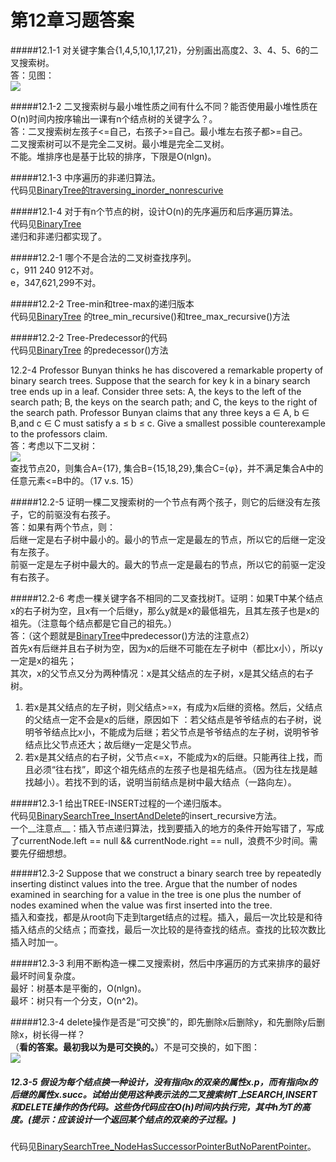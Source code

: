 第12章习题答案
=
#####12.1-1 对关键字集合{1,4,5,10,1,17,21}，分别画出高度2、3、4、5、6的二叉搜索树。  
答：见图：  
![](https://github.com/zhuxiuwei/CLRS/blob/master/Images/12.1-1.png)  

#####12.1-2 二叉搜索树与最小堆性质之间有什么不同？能否使用最小堆性质在O(n)时间内按序输出一课有n个结点树的关键字么？。  
答：二叉搜索树左孩子<=自己，右孩子>=自己。最小堆左右孩子都>=自己。  
二叉搜索树可以不是完全二叉树。最小堆是完全二叉树。  
不能。堆排序也是基于比较的排序，下限是O(nlgn)。  

#####12.1-3 中序遍历的非递归算法。  
代码见[BinaryTree的traversing_inorder_nonrescurive](https://github.com/zhuxiuwei/CLRS/blob/master/src/chap12_BinarySearchTree/BinaryTree.java)  

#####12.1-4 对于有n个节点的树，设计O(n)的先序遍历和后序遍历算法。  
代码见[BinaryTree](https://github.com/zhuxiuwei/CLRS/blob/master/src/chap12_BinarySearchTree/BinaryTree.java)  
递归和非递归都实现了。  

#####12.2-1 哪个不是合法的二叉树查找序列。  
c，911 240 912不对。  
e，347,621,299不对。  

#####12.2-2 Tree-min和tree-max的递归版本  
代码见[BinaryTree](https://github.com/zhuxiuwei/CLRS/blob/master/src/chap12_BinarySearchTree/BinarySearchTree_Search.java)
的tree_min_recursive()和tree_max_recursive()方法  

#####12.2-2 Tree-Predecessor的代码  
代码见[BinaryTree](https://github.com/zhuxiuwei/CLRS/blob/master/src/chap12_BinarySearchTree/BinarySearchTree_Search.java)
的predecessor()方法  

12.2-4 Professor Bunyan thinks he has discovered a remarkable property of binary search trees. 
Suppose that the search for key k in a binary search tree ends up in a leaf. 
Consider three sets: 
A, the keys to the left of the search path; B, the keys on the search path; and C, the keys to the right of the search path.
Professor Bunyan claims that any three keys a ∈ A, b ∈ B,and c ∈ C must satisfy a ≤ b ≤ c. 
Give a smallest possible counterexample to the professors claim.  
答：考虑以下二叉树：  
![](https://github.com/zhuxiuwei/CLRS/blob/master/Images/12.2-4.png)  
查找节点20，则集合A={17}, 集合B={15,18,29},集合C={φ}，并不满足集合A中的任意元素<=B中的。（17 v.s. 15）  

#####12.2-5 证明一棵二叉搜索树的一个节点有两个孩子，则它的后继没有左孩子，它的前驱没有右孩子。  
答：如果有两个节点，则：  
后继一定是右子树中最小的。最小的节点一定是最左的节点，所以它的后继一定没有左孩子。  
前驱一定是左子树中最大的。最大的节点一定是最右的节点，所以它的前驱一定没有右孩子。  

#####12.2-6 考虑一棵关键字各不相同的二叉查找树T。证明：如果T中某个结点x的右子树为空，且x有一个后继y，那么y就是x的最低祖先，且其左孩子也是x的祖先。（注意每个结点都是它自己的祖先。）  
答：（这个题就是[BinaryTree](https://github.com/zhuxiuwei/CLRS/blob/master/src/chap12_BinarySearchTree/BinarySearchTree_Search.java)中predecessor()方法的注意点2）  
首先x有后继并且右子树为空，因为x的后继不可能在左子树中（都比x小），所以y一定是x的祖先；  
其次，x的父节点又分为两种情况：x是其父结点的左子树，x是其父结点的右子树。  
1. 若x是其父结点的左子树，则父结点>=x，有成为x后继的资格。然后，父结点的父结点一定不会是x的后继，原因如下
：若父结点是爷爷结点的右子树，说明爷爷结点比x小，不能成为后继；若父节点是爷爷结点的左子树，说明爷爷结点比父节点还大；故后继y一定是父节点。  
2. 若x是其父结点的右子树，父节点<=x，不能成为x的后继。只能再往上找，而且必须“往右找”，即这个祖先结点的左孩子也是祖先结点。（因为往左找是越找越小）。若找不到的话，说明当前结点是树中最大结点（一路向左）。  

#####12.3-1 给出TREE-INSERT过程的一个递归版本。  
代码见[BinarySearchTree_InsertAndDelete](https://github.com/zhuxiuwei/CLRS/blob/master/src/chap12_BinarySearchTree/BinarySearchTree_InsertAndDelete.java)的insert_recursive方法。  
一个__注意点__：插入节点递归算法，找到要插入的地方的条件开始写错了，写成了currentNode.left == null && currentNode.right == null，浪费不少时间。需要先仔细想想。  

#####12.3-2 Suppose that we construct a binary search tree by repeatedly inserting distinct values into the tree. Argue that the number of nodes examined in searching for a value in the tree is one plus the number of nodes examined when the value was first inserted into the tree.  
插入和查找，都是从root向下走到target结点的过程。插入，最后一次比较是和待插入结点的父结点；而查找，最后一次比较的是待查找的结点。查找的比较次数比插入时加一。  

#####12.3-3 利用不断构造一棵二叉搜索树，然后中序遍历的方式来排序的最好最坏时间复杂度。  
最好：树基本是平衡的，O(nlgn)。  
最坏：树只有一个分支，O(n^2)。  

#####12.3-4 delete操作是否是“可交换”的，即先删除x后删除y，和先删除y后删除x，树长得一样？  
（__看的答案。最初我以为是可交换的。__）不是可交换的，如下图：  
![](https://github.com/zhuxiuwei/CLRS/blob/master/Images/12.3-4.png)  

##### 12.3-5 假设为每个结点换一种设计，没有指向x的双亲的属性x.p，而有指向x的后继的属性x.succ。试给出使用这种表示法的二叉搜索树T上SEARCH,INSERT和DELETE操作的伪代码。这些伪代码应在O(h)时间内执行完，其中h为T的高度。(提示：应该设计一个返回某个结点的双亲的子过程。)  
代码见[BinarySearchTree_NodeHasSuccessorPointerButNoParentPointer](https://github.com/zhuxiuwei/CLRS/blob/master/src/chap12_BinarySearchTree/BinarySearchTree_NodeHasSuccessorPointerButNoParentPointer.java)。  
